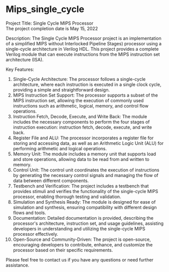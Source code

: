 # Mips_single_cycle
Project Title: Single Cycle MIPS Processor                                              
The project completion date is May 15, 2022 

Description:
The Single Cycle MIPS Processor project is an implementation of a simplified MIPS  without Interlocked Pipeline Stages) processor using a single-cycle architecture in Verilog HDL.
This project provides a complete Verilog module that can execute instructions from the MIPS instruction set architecture (ISA).

Key Features:
1. Single-Cycle Architecture: The processor follows a single-cycle architecture, where each instruction is executed in a single clock cycle, providing a simple and straightforward design.
2. MIPS Instruction Set Support: The processor supports a subset of the MIPS instruction set, allowing the execution of commonly used instructions such as arithmetic, logical, memory, and control flow operations.
3. Instruction Fetch, Decode, Execute, and Write Back: The module includes the necessary components to perform the four stages of instruction execution: instruction fetch, decode, execute, and write back.
4. Register File and ALU: The processor incorporates a register file for storing and accessing data, as well as an Arithmetic Logic Unit (ALU) for performing arithmetic and logical operations.
5. Memory Unit: The module includes a memory unit that supports load and store operations, allowing data to be read from and written to memory.
6. Control Unit: The control unit coordinates the execution of instructions by generating the necessary control signals and managing the flow of data between different components.
7. Testbench and Verification: The project includes a testbench that provides stimuli and verifies the functionality of the single-cycle MIPS processor, enabling thorough testing and validation.
8. Simulation and Synthesis Ready: The module is designed for ease of simulation and synthesis, ensuring compatibility with different design flows and tools.
9. Documentation: Detailed documentation is provided, describing the processor's architecture, instruction set, and usage guidelines, assisting developers in understanding and utilizing the single-cycle MIPS processor effectively.
10. Open-Source and Community-Driven: The project is open-source, encouraging developers to contribute, enhance, and customize the processor based on their specific requirements.


Please feel free to contact us if you have any questions or need further assistance.
